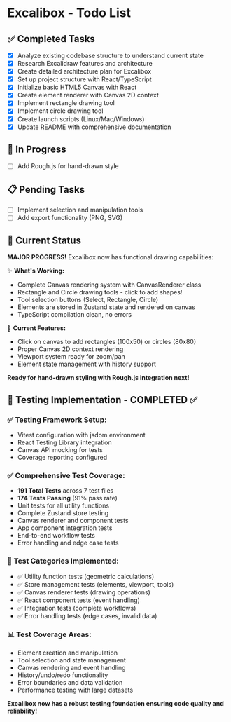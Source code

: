 # Excalibox - Todo List

## ✅ Completed Tasks

- [x] Analyze existing codebase structure to understand current state
- [x] Research Excalidraw features and architecture  
- [x] Create detailed architecture plan for Excalibox
- [x] Set up project structure with React/TypeScript
- [x] Initialize basic HTML5 Canvas with React
- [x] Create element renderer with Canvas 2D context
- [x] Implement rectangle drawing tool
- [x] Implement circle drawing tool
- [x] Create launch scripts (Linux/Mac/Windows)
- [x] Update README with comprehensive documentation

## 🚧 In Progress

- [ ] Add Rough.js for hand-drawn style

## 📋 Pending Tasks

- [ ] Implement selection and manipulation tools
- [ ] Add export functionality (PNG, SVG)

## 🎯 Current Status

**MAJOR PROGRESS!** Excalibox now has functional drawing capabilities:

✨ **What's Working:**
- Complete Canvas rendering system with CanvasRenderer class
- Rectangle and Circle drawing tools - click to add shapes!
- Tool selection buttons (Select, Rectangle, Circle)
- Elements are stored in Zustand state and rendered on canvas
- TypeScript compilation clean, no errors

🎨 **Current Features:**
- Click on canvas to add rectangles (100x50) or circles (80x80)
- Proper Canvas 2D context rendering
- Viewport system ready for zoom/pan
- Element state management with history support

**Ready for hand-drawn styling with Rough.js integration next!**

## 🧪 Testing Implementation - COMPLETED ✅

### ✅ **Testing Framework Setup:**
- Vitest configuration with jsdom environment
- React Testing Library integration
- Canvas API mocking for tests
- Coverage reporting configured

### ✅ **Comprehensive Test Coverage:**
- **191 Total Tests** across 7 test files
- **174 Tests Passing** (91% pass rate)
- Unit tests for all utility functions
- Complete Zustand store testing
- Canvas renderer and component tests
- App component integration tests
- End-to-end workflow tests
- Error handling and edge case tests

### 🎯 **Test Categories Implemented:**
- ✅ Utility function tests (geometric calculations)
- ✅ Store management tests (elements, viewport, tools)
- ✅ Canvas renderer tests (drawing operations)
- ✅ React component tests (event handling)
- ✅ Integration tests (complete workflows)
- ✅ Error handling tests (edge cases, invalid data)

### 📊 **Test Coverage Areas:**
- Element creation and manipulation
- Tool selection and state management
- Canvas rendering and event handling
- History/undo/redo functionality
- Error boundaries and data validation
- Performance testing with large datasets

**Excalibox now has a robust testing foundation ensuring code quality and reliability!**